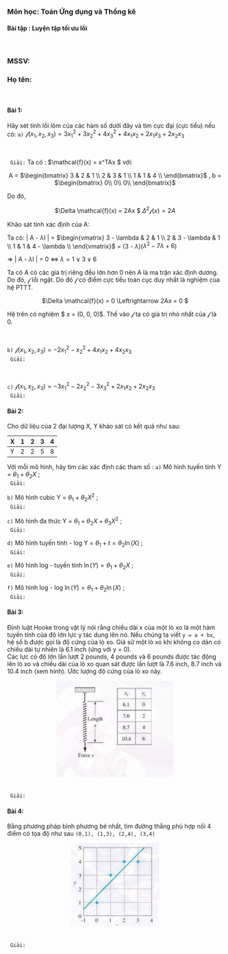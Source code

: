 ### Môn học: Toán Ứng dụng và Thống kê
#### Bài tập : Luyện tập tối ưu lồi
</br>

### MSSV: 
### Họ tên: 
</br>

#### Bài 1:
Hãy xét tính lồi lõm của các hàm số dưới đây và tìm cực đại (cực tiểu) nếu có:
`a)` $\mathcal{f}\left(x_1, x_2, x_3\right) = 3x_1^2 + 3x_2^2 + 4x_3^2 + 4x_1x_2 + 2x_1x_3 +2x_2x_3$

</br>

` Giải:`
Ta có : $\mathcal{f}(x) = x^TAx   $ với:

<div align="center">

A = $\begin{bmatrix}
    3 & 2 & 1 \\
    2  & 3 & 1 \\
    1 & 1 & 4 \\
    \end{bmatrix}$ , b = $\begin{bmatrix}
                            0\\
                            0\\
                            0\\
                            \end{bmatrix}$

</div>

Do đó,

<div align="center">

 $\Delta \mathcal{f}(x) = 2Ax $
        $\Delta ^2 \mathcal{f}(x) = 2A$

</div>

Khảo sát tính xác định của A:

Ta có: | A - $\lambda$I | =  $\begin{vmatrix}
    3 - \lambda & 2 & 1 \\
    2  & 3 - \lambda & 1 \\
    1 & 1 & 4 - \lambda \\
    \end{vmatrix}$ = (3 - $\lambda$)($\lambda^2 - 7\lambda + 6$)

$\Rightarrow$ | A - $\lambda$I | = 0 $\Leftrightarrow$ $\lambda = 1 \lor 3 \lor 6$

Ta có A có các giá trị riêng đều lớn hơn 0 nên A là ma trận xác định dương. Do đó, $\mathcal{f}$ lồi ngặt. Do đó $\mathcal{f}$ có điểm cực tiểu toàn cục duy nhất là nghiệm của hệ PTTT.

<div align="center">

$\Delta \mathcal{f}(x) = 0 \Leftrightarrow 2Ax = 0  $
</div>

Hệ trên có nghiệm $ x = (0, 0, 0)$. Thế vào $\mathcal{f}$ ta có giá trị nhỏ nhất của $\mathcal{f}$ là 0.

</br>

`b)` $\mathcal{f}\left(x_1, x_2, x_3\right) = -2x_1^2 - x_2^2 + 4x_1x_2 + 4x_2x_3$
</br>
` Giải:`





</br>




`c)` $\mathcal{f}\left(x_1, x_2, x_3\right) = -3x_1^2 - 2x_2^2 - 3x_3^2 + 2x_1x_2 + 2x_2x_3$
</br>
` Giải:`






#### Bài 2:
Cho dữ liệu của 2 đại lượng X, Y khảo sát có kết quả như sau:

| X | 1 | 2 | 3 | 4 |
| --- | --- | --- | --- | --- |
| Y | 2 | 2 | 5 | 8 |

Với mỗi mô hình, hãy tìm các xác định các tham số :
`a)` Mô hình tuyến tính Y = $\theta_1 + \theta_2X$ ;
</br>
` Giải:`




`b)` Mô hình cubic Y = $\theta_1 + \theta_2X^2$ ;
</br>
` Giải:`


`c)` Mô hình đa thức Y = $\theta_1 + \theta_2X + \theta_3X^2$ ;
</br>
` Giải:`



`d)` Mô hình tuyến tính - log Y = $\theta_1 + t=\theta_2\ln(X)$ ;
</br>
` Giải:`



`e)` Mô hình log - tuyến tính $\ln(Y) = \theta_1 + \theta_2X$ ;
</br>
` Giải:`



`f)` Mô hình log - log $\ln(Y) = \theta_1 + \theta_2\ln(X)$ ;
</br>
` Giải:`


#### Bài 3:
Định luật Hooke trong vật lý nói rằng chiều dài x của một lò xo là một hàm tuyến tính của độ lớn lực y tác dụng lên nó. Nếu chúng ta viết `y = a + bx`, hệ số b được gọi là độ cứng của lò xo. Giả sử một lò xo khi không co dãn có chiều dài tự nhiên là 6.1 inch (ứng với y = 0).
</br>
Các lực có độ lớn lần lượt 2 pounds, 4 pounds và 6 pounds được tác động lên lò xo và chiều dài của lò xo quan sát được lần lượt là 7.6 inch, 8.7 inch và 10.4 inch (xem hình). Ước lượng độ cứng của lò xo này.

<div align="center">
<img src = "./Picture1.png" />
</div>
</br>

` Giải:`


#### Bài 4:
Bằng phương pháp bình phương bé nhất, tìm đường thẳng phù hợp nối 4 điểm có tọa độ như sau `(0,1), (1,3), (2,4), (3,4)`

<div align="center">
<img src = "./Picture2.png" />
</div>
</br>

` Giải:`
